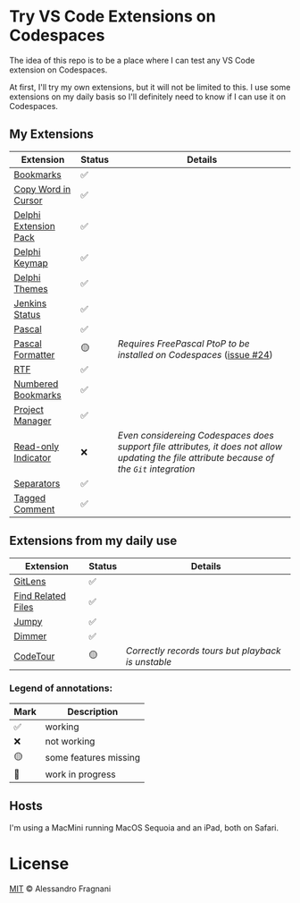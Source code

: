 # Try VS Code Extensions on Codespaces

The idea of this repo is to be a place where I can test any VS Code extension on Codespaces.

At first, I'll try my own extensions, but it will not be limited to this. I use some extensions on my daily basis so I'll definitely need to know if I can use it on Codespaces.

## My Extensions

Extension | Status | Details
--------- | ------ | -------
[Bookmarks](https://marketplace.visualstudio.com/items?itemName=alefragnani.Bookmarks) | ✅
[Copy Word in Cursor](https://marketplace.visualstudio.com/items?itemName=alefragnani.copy-word) | ✅ | 
[Delphi Extension Pack](https://marketplace.visualstudio.com/items?itemName=alefragnani.delphi-pack) | ✅
[Delphi Keymap](https://marketplace.visualstudio.com/items?itemName=alefragnani.delphi-keybindings) | ✅
[Delphi Themes](https://marketplace.visualstudio.com/items?itemName=alefragnani.delphi-themes) | ✅
[Jenkins Status](https://marketplace.visualstudio.com/items?itemName=alefragnani.jenkins-status) | ✅
[Pascal](https://marketplace.visualstudio.com/items?itemName=alefragnani.pascal) | ✅ | 
[Pascal Formatter](https://marketplace.visualstudio.com/items?itemName=alefragnani.pascal-formatter) | 🟡 | _Requires FreePascal PtoP to be installed on Codespaces_ ([issue #24](https://github.com/alefragnani/vscode-pascal-formatter/issues/24))
[RTF](https://marketplace.visualstudio.com/items?itemName=alefragnani.rtf) | ✅
[Numbered Bookmarks](https://marketplace.visualstudio.com/items?itemName=alefragnani.numbered-bookmarks) | ✅
[Project Manager](https://marketplace.visualstudio.com/items?itemName=alefragnani.project-manager) | ✅
[Read-only Indicator](https://marketplace.visualstudio.com/items?itemName=alefragnani.read-only-indicator) | ❌ | _Even considereing Codespaces does support file attributes, it does not allow updating the file attribute because of the `Git` integration_
[Separators](https://marketplace.visualstudio.com/items?itemName=alefragnani.separators) | ✅
[Tagged Comment](https://marketplace.visualstudio.com/items?itemName=alefragnani.tagged-comment) | ✅

## Extensions from my daily use

Extension | Status | Details
--------- | ------ | -------
[GitLens](https://marketplace.visualstudio.com/items?itemName=eamodio.gitlens) | ✅
[Find Related Files](https://marketplace.visualstudio.com/items?itemName=eamodio.find-related) | ✅
[Jumpy](https://marketplace.visualstudio.com/items?itemName=wmaurer.vscode-jumpy) | ✅
[Dimmer](https://marketplace.visualstudio.com/items?itemName=hoovercj.vscode-dimmer) | ✅
[CodeTour](https://marketplace.visualstudio.com/items?itemName=vsls-contrib.codetour) | 🟡 | _Correctly records tours but playback is unstable_

### Legend of annotations:

Mark | Description
---- | -----------
✅ | working
❌ | not working
🟡 | some features missing
🏃 | work in progress

## Hosts

I'm using a MacMini running MacOS Sequoia and an iPad, both on Safari.

# License

[MIT](LICENSE.md) &copy; Alessandro Fragnani